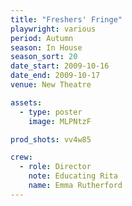 ```yaml
---
title: "Freshers' Fringe"
playwright: various
period: Autumn
season: In House
season_sort: 20
date_start: 2009-10-16
date_end: 2009-10-17
venue: New Theatre

assets:
  - type: poster
    image: MLPNtzF

prod_shots: vv4w85

crew:
  - role: Director
    note: Educating Rita
    name: Emma Rutherford
---
```

